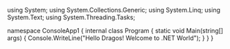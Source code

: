 using System;
using System.Collections.Generic;
using System.Linq;
using System.Text;
using System.Threading.Tasks;

namespace ConsoleApp1
{
    internal class Program
    {
        static void Main(string[] args)
        {
            Console.WriteLine("Hello Dragos! Welcome to .NET World");
        }
    }
}

